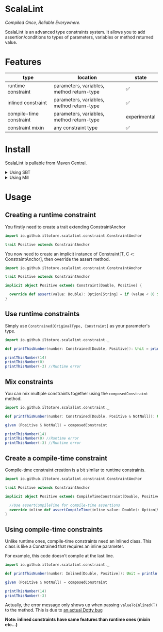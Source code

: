 # ScalaLint
*Compiled Once, Reliable Everywhere.*

ScalaLint is an advanced type constraints system.
It allows you to add assertion/conditions to types of parameters, variables or method returned value.

# Features
| type                    | location                                       | state           |
| ----------------------- | ---------------------------------------------- | --------------- |
| runtime constraint      | parameters, variables, method return-type      | ✅              |
| inlined constraint      | parameters, variables, method return-type      | ✅              |
| compile-time constraint | parameters, variables, method return-type      | experimental    |
| constraint mixin        | any constraint type                            | ✅              |

# Install
ScalaLint is pullable from Maven Central.

<details>
<summary>Using SBT</summary>

```scala
libraryDependencies += "io.github.iltotore" %% "scalalint" % "<version>"
```
</details>

<details>
<summary>Using Mill</summary>

```scala
ivy"io.github.iltotore::scalalint:<version>"
```
</details>

# Usage
## Creating a runtime constraint

You firstly need to create a trait extending ConstraintAnchor

```scala
import io.github.iltotore.scalalint.constraint.ConstraintAnchor

trait Positive extends ConstraintAnchor
```

You now need to create an implicit instance of Constraint[T, C <: ConstraintAnchor], then override the assert method.

```scala
import io.github.iltotore.scalalint.constraint.ConstraintAnchor

trait Positive extends ConstraintAnchor

implicit object Positive extends Constraint[Double, Positive] {

  override def assert(value: Double): Option[String] = if (value < 0) Some("$value is not positive") else None
}
```

## Use runtime constraints

Simply use `Constrained[OriginalType, Constraint]` as your parameter's type.

```scala
import io.github.iltotore.scalalint.constraint._

def printThisNumber(number: Constrained[Double, Positive]): Unit = println(number)

printThisNumber(14)
printThisNumber(0)
printThisNumber(-3) //Runtime error
```

## Mix constraints

You can mix multiple constraints together using the `composedConstraint` method.

```scala
import io.github.iltotore.scalalint.constraint._

def printThisNumber(number: Constrained[Double, Positive & NotNull]): Unit = println(number)

given (Positive & NotNull) = composedConstraint

printThisNumber(14)
printThisNumber(0) //Runtime error
printThisNumber(-3) //Runtime error
```

## Create a compile-time constraint

Compile-time constraint creation is a bit similar to runtime constraints.

```scala
import io.github.iltotore.scalalint.constraint.ConstraintAnchor

trait Positive extends ConstraintAnchor

implicit object Positive extends CompileTimeConstraint[Double, Positive] { //We use a CompileTimeConstraint instead of a Constraint

  //Use assertCompileTime for compile-time assertions
  override inline def assertCompileTime(inline value: Double): Option[String] = if (value < 0) Some("$value is not positive") else None 
}
```

## Using compile-time constraints

Unlike runtime ones, compile-time constraints need an Inlined class. This class is like a Constrained that requires an inline parameter.

For example, this code doesn't compile at the last line.

```scala
import io.github.iltotore.scalalint.constraint._

def printThisNumber(number: Inlined[Double, Positive]): Unit = println(number)

given (Positive & NotNull) = composedConstraint

printThisNumber(14)
printThisNumber(-3)
```

Actually, the error message only shows up when passing `valueToInlined(T)` to the method. This is due to [an actual Dotty bug](https://github.com/lampepfl/dotty/issues/11386)

**Note: inlined constraints have same features than runtime ones (mixin etc...)**
